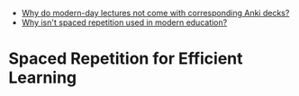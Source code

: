 - [Why do modern-day lectures not come with corresponding Anki decks?](https://www.reddit.com/r/Anki/comments/nz2ard/if_ankispaced_repetition_is_the_evidencebased_way/)
- [Why isn't spaced repetition used in modern education?](https://honda-tech.com/forums/general-discussion-debate-40/why-isnt-spaced-repetition-used-modern-education-2639940/)
# Spaced Repetition for Efficient Learning